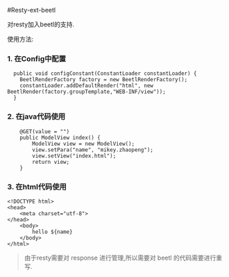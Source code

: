 
#Resty-ext-beetl

对resty加入beetl的支持.

使用方法:

### 1. 在Config中配置

```
  public void configConstant(ConstantLoader constantLoader) {
    BeetlRenderFactory factory = new BeetlRenderFactory();
    constantLoader.addDefaultRender("html", new BeetlRender(factory.groupTemplate,"WEB-INF/view"));
  }
```

### 2. 在java代码使用

```
    @GET(value = "")
    public ModelView index() {
        ModelView view = new ModelView();
        view.setPara("name", "mikey.zhaopeng");
        view.setView("index.html");
        return view;
    }
```

### 3. 在html代码使用

```
<!DOCTYPE html>
<head>
	<meta charset="utf-8">
</head>
    <body>
        hello ${name}
    </body>
</html>
```

> 由于resty需要对 response 进行管理,所以需要对 beetl 的代码需要进行重写.